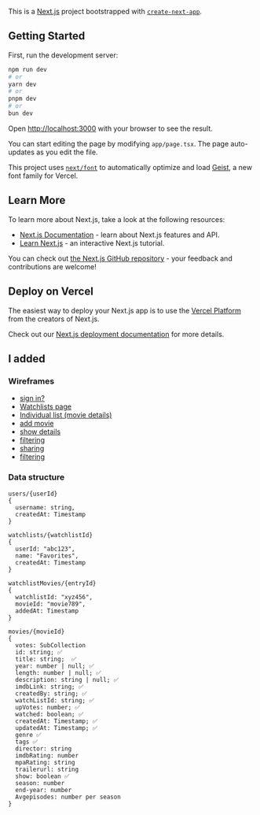 This is a [Next.js](https://nextjs.org) project bootstrapped with [`create-next-app`](https://nextjs.org/docs/app/api-reference/cli/create-next-app).

## Getting Started

First, run the development server:

```bash
npm run dev
# or
yarn dev
# or
pnpm dev
# or
bun dev
```

Open [http://localhost:3000](http://localhost:3000) with your browser to see the result.

You can start editing the page by modifying `app/page.tsx`. The page auto-updates as you edit the file.

This project uses [`next/font`](https://nextjs.org/docs/app/building-your-application/optimizing/fonts) to automatically optimize and load [Geist](https://vercel.com/font), a new font family for Vercel.

## Learn More

To learn more about Next.js, take a look at the following resources:

- [Next.js Documentation](https://nextjs.org/docs) - learn about Next.js features and API.
- [Learn Next.js](https://nextjs.org/learn) - an interactive Next.js tutorial.

You can check out [the Next.js GitHub repository](https://github.com/vercel/next.js) - your feedback and contributions are welcome!

## Deploy on Vercel

The easiest way to deploy your Next.js app is to use the [Vercel Platform](https://vercel.com/new?utm_medium=default-template&filter=next.js&utm_source=create-next-app&utm_campaign=create-next-app-readme) from the creators of Next.js.

Check out our [Next.js deployment documentation](https://nextjs.org/docs/app/building-your-application/deploying) for more details.

## I added

### Wireframes

- [sign in?]()
- [Watchlists page](https://wireframe.cc/gUXnyI)
- [Individual list (movie details)](https://wireframe.cc/WbNstm)
- [add movie]()
- [show details]()
- [filtering]()
- [sharing]()
- [filtering]()

### Data structure
```
users/{userId}
{
  username: string,
  createdAt: Timestamp
}

watchlists/{watchlistId}
{
  userId: "abc123",
  name: "Favorites",
  createdAt: Timestamp
}

watchlistMovies/{entryId}
{
  watchlistId: "xyz456",
  movieId: "movie789",
  addedAt: Timestamp
}

movies/{movieId}
{
  votes: SubCollection
  id: string; ✅
  title: string;  ✅
  year: number | null; ✅
  length: number | null; ✅
  description: string | null; ✅
  imdbLink: string; ✅
  createdBy: string; ✅
  watchListId: string; ✅
  upVotes: number; ✅
  watched: boolean; ✅
  createdAt: Timestamp; ✅
  updatedAt: Timestamp; ✅
  genre ✅
  tags ✅
  director: string
  imdbRating: number
  mpaRating: string
  trailerurl: string
  show: boolean ✅
  season: number
  end-year: number
  Avgepisodes: number per season 
}
```



